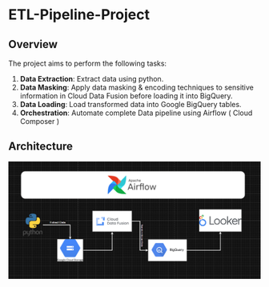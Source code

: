 # ETL-Pipeline-Project

## Overview

The project aims to perform the following tasks:

1. **Data Extraction**: Extract data using python.
2. **Data Masking**: Apply data masking & encoding techniques to sensitive information in Cloud Data Fusion before loading it into BigQuery.
3. **Data Loading**: Load transformed data into Google BigQuery tables.
4. **Orchestration**: Automate complete Data pipeline using Airflow ( Cloud Composer )

## Architecture
![](Architecture01.png)
